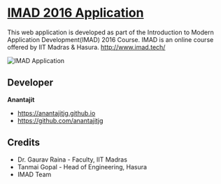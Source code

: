 # [IMAD 2016 Application](https://anantajitjg-imad-2016.herokuapp.com/)

This web application is developed as part of the Introduction to Modern Application Development(IMAD) 2016 Course. IMAD is an online course offered by IIT Madras & Hasura. <http://www.imad.tech/>

![IMAD Application](https://cloud.githubusercontent.com/assets/22009263/20518910/e577962a-b0c6-11e6-98da-d606bb182462.png)

## Developer
**Anantajit**

- <https://anantajitjg.github.io>
- <https://github.com/anantajitjg>

## Credits

- Dr. Gaurav Raina - Faculty, IIT Madras
- Tanmai Gopal - Head of Engineering, Hasura
- IMAD Team

